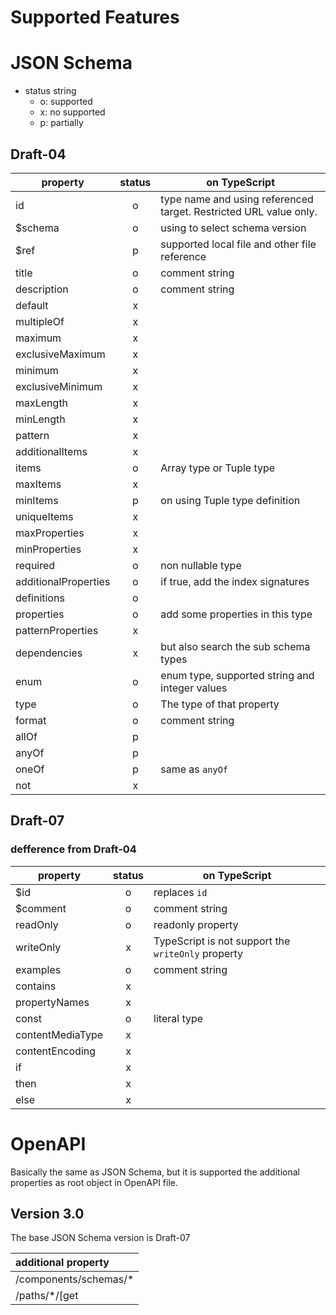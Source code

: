Supported Features
=====

# JSON Schema

- status string
  - o: supported
  - x: no supported
  - p: partially

## Draft-04

|property|status|on TypeScript|
|--------|:----:|----|
|id|o|type name and using referenced target. Restricted URL value only.|
|$schema|o|using to select schema version|
|$ref|p|supported local file and other file reference|
|title|o|comment string|
|description|o|comment string|
|default|x||
|multipleOf|x||
|maximum|x||
|exclusiveMaximum|x||
|minimum|x||
|exclusiveMinimum|x||
|maxLength|x||
|minLength|x||
|pattern|x||
|additionalItems|x||
|items|o|Array type or Tuple type|
|maxItems|x||
|minItems|p|on using Tuple type definition|
|uniqueItems|x||
|maxProperties|x||
|minProperties|x||
|required|o|non nullable type|
|additionalProperties|o|if true, add the index signatures|
|definitions|o||
|properties|o|add some properties in this type|
|patternProperties|x||
|dependencies|x|but also search the sub schema types|
|enum|o|enum type, supported string and integer values|
|type|o|The type of that property|
|format|o|comment string|
|allOf|p||
|anyOf|p||
|oneOf|p|same as `anyOf`|
|not|x||

## Draft-07

### defference from Draft-04

|property|status|on TypeScript|
|--------|:----:|----|
|$id|o|replaces `id`|
|$comment|o|comment string|
|readOnly|o|readonly property|
|writeOnly|x|TypeScript is not support the `writeOnly` property|
|examples|o|comment string|
|contains|x||
|propertyNames|x||
|const|o|literal type|
|contentMediaType|x||
|contentEncoding|x||
|if|x||
|then|x||
|else|x||


# OpenAPI

Basically the same as JSON Schema, but it is supported the additional properties as root object in OpenAPI file.

## Version 3.0

The base JSON Schema version is Draft-07

|additional property|
|:------------------|
|/components/schemas/*|
|/paths/*/[get|put|post|delete|options|head|patch|trace]/
